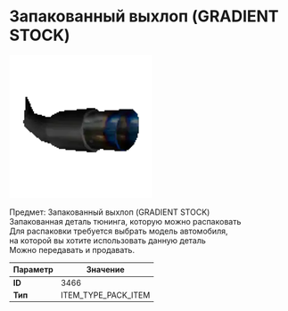 # Запакованный выхлоп (GRADIENT STOCK)

![Item Image](../img/3466.webp?raw=true)

Предмет: Запакованный выхлоп (GRADIENT STOCK)<br>Запакованная деталь тюнинга, которую можно распаковать<br>Для распаковки требуется выбрать модель автомобиля,<br>на которой вы хотите использовать данную деталь<br>Можно передавать и продавать.


| Параметр | Значение |
|----------|----------|
| **ID** | 3466 |
| **Тип** | ITEM_TYPE_PACK_ITEM |

